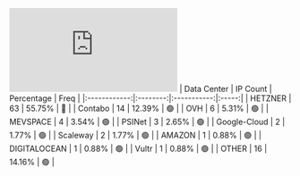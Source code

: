 ![Diagramm](https://github.com/obajay/StateSync-snapshots/blob/main/Projects/Dymension/1/README.md)
| Data Center | IP Count | Percentage | Freq |
|:------------:|:--------:|:-----------:|:-----:|
| HETZNER | 63 | 55.75% | 🔴 |
| Contabo | 14 | 12.39% | 🟢 |
| OVH | 6 | 5.31% | 🟢 |
| MEVSPACE | 4 | 3.54% | 🟢 |
| PSINet | 3 | 2.65% | 🟢 |
| Google-Cloud | 2 | 1.77% | 🟢 |
| Scaleway | 2 | 1.77% | 🟢 |
| AMAZON | 1 | 0.88% | 🟢 |
| DIGITALOCEAN | 1 | 0.88% | 🟢 |
| Vultr | 1 | 0.88% | 🟢 |
| OTHER | 16 | 14.16% | 🟢 |